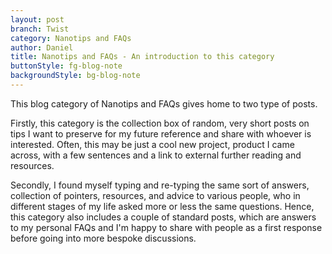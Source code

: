 ```yaml
---
layout: post
branch: Twist
category: Nanotips and FAQs
author: Daniel
title: Nanotips and FAQs - An introduction to this category
buttonStyle: fg-blog-note
backgroundStyle: bg-blog-note
---
```


This blog category of Nanotips and FAQs gives home to two type of posts.

Firstly, this category is the collection box of random, very short posts on tips I want to preserve for my future reference and share with whoever is interested. Often, this may be just a cool new project, product I came across, with a few sentences and a link to external further reading and resources.

Secondly, I found myself typing and re-typing the same sort of answers, collection of pointers, resources, and advice to various people, who in different stages of my life asked more or less the same questions. Hence, this category also includes a couple of standard posts, which are answers to my personal FAQs and I'm happy to share with people as a first response before going into more bespoke discussions.